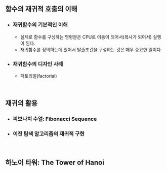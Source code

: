 ## 함수의 재귀적 호출의 이해

- ### 재귀함수의 기본적인 이해

  - 실제로 함수를 구성하는 명령문은 CPU로 이동이 되어서(복사가 되어서) 실행이 된다.
  - 재귀함수를 정의하는데 있어서 탈출조건을 구성하는 것은 매우 중요한 일이다.

- ### 재귀함수의 디자인 사례

  - 팩토리얼(factorial)

<br/>

## 재귀의 활용

- ### 피보나치 수열: Fibonacci Sequence

- ### 이진 탐색 알고리즘의 재귀적 구현

<br/>

## 하노이 타워: The Tower of Hanoi

